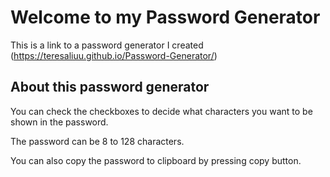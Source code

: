 # Welcome to my Password Generator
This is a link to a password generator I created (https://teresaliuu.github.io/Password-Generator/)

## About this password generator

You can check the checkboxes to decide what characters you want to be shown in the password.

The password can be 8 to 128 characters.

You can also copy the password to clipboard by pressing copy button.

